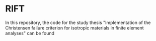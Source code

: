# RIFT
In this repository, the code for the study thesis "Implementation of the Christensen failure criterion for isotropic materials in finite element analyses" can be found
